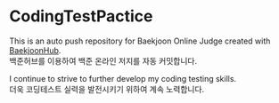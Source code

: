 # CodingTestPactice
This is an auto push repository for Baekjoon Online Judge created with [BaekjoonHub](https://github.com/BaekjoonHub/BaekjoonHub).   
백준허브를 이용하여 백준 온라인 저지를 자동 커밋합니다.   

I continue to strive to further develop my coding testing skills.   
더욱 코딩테스트 실력을 발전시키기 위하여 계속 노력합니다.
